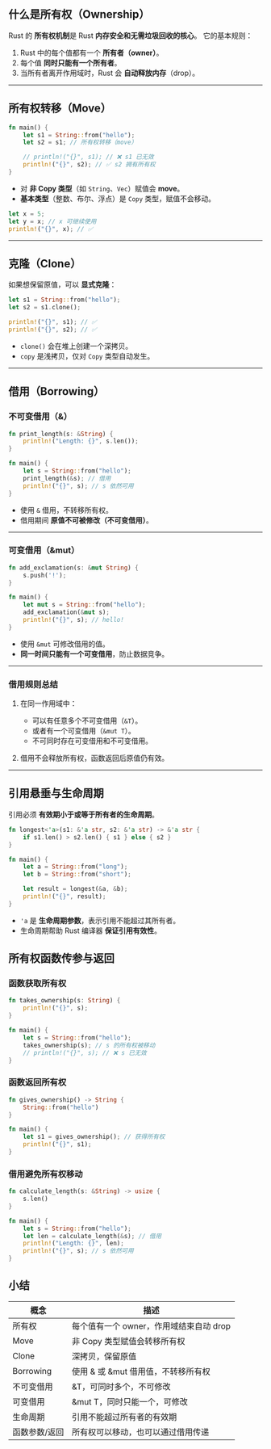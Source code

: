 ## 什么是所有权（Ownership）

Rust 的 **所有权机制**是 Rust **内存安全和无需垃圾回收的核心**。
它的基本规则：

1. Rust 中的每个值都有一个 **所有者（owner）**。
2. 每个值 **同时只能有一个所有者**。
3. 当所有者离开作用域时，Rust 会 **自动释放内存**（drop）。

---

## 所有权转移（Move）

```rust
fn main() {
    let s1 = String::from("hello");
    let s2 = s1; // 所有权转移（move）

    // println!("{}", s1); // ❌ s1 已无效
    println!("{}", s2); // ✅ s2 拥有所有权
}
```

* 对 **非 Copy 类型**（如 `String`、`Vec`）赋值会 **move**。
* **基本类型**（整数、布尔、浮点）是 `Copy` 类型，赋值不会移动。

```rust
let x = 5;
let y = x; // x 可继续使用
println!("{}", x); // ✅
```

---

## 克隆（Clone）

如果想保留原值，可以 **显式克隆**：

```rust
let s1 = String::from("hello");
let s2 = s1.clone();

println!("{}", s1); // ✅
println!("{}", s2); // ✅
```

* `clone()` 会在堆上创建一个深拷贝。
* `copy` 是浅拷贝，仅对 `Copy` 类型自动发生。

---

## 借用（Borrowing）

### 不可变借用（&）

```rust
fn print_length(s: &String) {
    println!("Length: {}", s.len());
}

fn main() {
    let s = String::from("hello");
    print_length(&s); // 借用
    println!("{}", s); // s 依然可用
}
```

* 使用 `&` 借用，不转移所有权。
* 借用期间 **原值不可被修改（不可变借用）**。

---

### 可变借用（&mut）

```rust
fn add_exclamation(s: &mut String) {
    s.push('!');
}

fn main() {
    let mut s = String::from("hello");
    add_exclamation(&mut s);
    println!("{}", s); // hello!
}
```

* 使用 `&mut` 可修改借用的值。
* **同一时间只能有一个可变借用**，防止数据竞争。

---

### 借用规则总结

1. 在同一作用域中：

   * 可以有任意多个不可变借用（`&T`）。
   * 或者有一个可变借用（`&mut T`）。
   * 不可同时存在可变借用和不可变借用。
2. 借用不会释放所有权，函数返回后原值仍有效。

---

## 引用悬垂与生命周期

引用必须 **有效期小于或等于所有者的生命周期**。

```rust
fn longest<'a>(s1: &'a str, s2: &'a str) -> &'a str {
    if s1.len() > s2.len() { s1 } else { s2 }
}

fn main() {
    let a = String::from("long");
    let b = String::from("short");

    let result = longest(&a, &b);
    println!("{}", result);
}
```

* `'a` 是 **生命周期参数**，表示引用不能超过其所有者。
* 生命周期帮助 Rust 编译器 **保证引用有效性**。


## 所有权函数传参与返回

### 函数获取所有权

```rust
fn takes_ownership(s: String) {
    println!("{}", s);
}

fn main() {
    let s = String::from("hello");
    takes_ownership(s); // s 的所有权被移动
    // println!("{}", s); // ❌ s 已无效
}
```

### 函数返回所有权

```rust
fn gives_ownership() -> String {
    String::from("hello")
}

fn main() {
    let s1 = gives_ownership(); // 获得所有权
    println!("{}", s1);
}
```

### 借用避免所有权移动

```rust
fn calculate_length(s: &String) -> usize {
    s.len()
}

fn main() {
    let s = String::from("hello");
    let len = calculate_length(&s); // 借用
    println!("Length: {}", len);
    println!("{}", s); // s 依然可用
}
```

## 小结

| 概念        | 描述                        |
| --------- | ------------------------- |
| 所有权       | 每个值有一个 owner，作用域结束自动 drop |
| Move      | 非 Copy 类型赋值会转移所有权         |
| Clone     | 深拷贝，保留原值                  |
| Borrowing | 使用 & 或 \&mut 借用值，不转移所有权   |
| 不可变借用     | \&T，可同时多个，不可修改            |
| 可变借用      | \&mut T，同时只能一个，可修改        |
| 生命周期      | 引用不能超过所有者的有效期             |
| 函数参数/返回   | 所有权可以移动，也可以通过借用传递         |